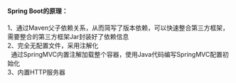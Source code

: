 #### Spring Boot的原理：
1、通过Maven父子依赖关系，从而简写了版本依赖，可以快速整合第三方框架，需要整合的第三方框架Jar封装好了依赖信息 <br>
2、完全无配置文件，采用注解化 <br>
&#160;&#160;通过SpringMVC内置注解加载整个容器，使用Java代码编写SpringMVC配置初始化 <br>
3、内置HTTP服务器 <br>
